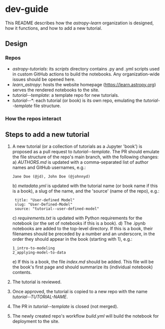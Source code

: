 # dev-guide

This README describes how the _astropy-learn_ organization is designed, how it functions, and how to add a new tutorial.

## Design
### Repos
- _astropy-tutorials_: its _scripts_ directory contains .py and .yml scripts used in custom GitHub actions to build the notebooks. Any organization-wide issues should be opened here.
- _learn_astropy_: hosts the website homepage (https://learn.astropy.org) serves the rendered notebooks to the site.
- _tutorial--template_: a template repo for new tutorials. 
- _tutorial--*_: each tutorial (or book) is its own repo, emulating the _tutorial--template_ file structure. 

### How the repos interact

## Steps to add a new tutorial
1) A new tutorial (or a collection of tutorials as a Jupyter 'book') is proposed as a pull request to _tutorial--template_. The PR should emulate the file structure of the repo's main branch, with the following changes:
   a)  _AUTHORS.md_ is updated with a comma-separated list of author names and GitHub usernames, e.g.:
     ```
     Jane Doe (@jd), John Doe (@johnnyd)
     ```
   b)  _metadata.yml_ is updated with the tutorial name (or book name if this is a book), a slug of the name, and the 'source' (name of the repo), e.g.:
     ```
      title: "User-defined Model"
      slug: "User-Defined-Model"
      source: "tutorial--user-defined-model"
     ```
   c)  _requirements.txt_ is updated with Python requirements for the notebook (or the set of notebooks if this is a book).
   d)  The .ipynb notebooks are added to the top-level directory. If this is a book, their filenames should be preceded by a number and an underscore, in the order they should appear in the book (starting with 1), e.g.:
     ```
     1_intro-to-modeling
     2_applying-model-to-data
     ```
   e)  If this is a book, the file _index.md_ should be added. This file will be the book's first page and should summarize its (individual notebook) contents.
   
2) The tutorial is reviewed.
   
3) Once approved, the tutorial is copied to a new repo with the name _tutorial--TUTORIAL-NAME_.
   
4) The PR in _tutorial--template_ is closed (not merged).

5) The newly created repo's workflow _build.yml_ will build the notebook for deployment to the site.
